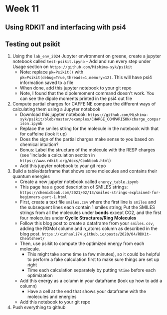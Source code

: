 # Week 11

## Using RDKIT and interfacing with psi4

## Testing out psikit

1. Using the `lab_env_2024` Jupyter environment on greene, create a jupyter notebook called `test-psikit.ipynb`
        - Add and run every step under Usage section on `https://github.com/Mishima-syk/psikit`
	- Note: replace `pk=Psikit()` with `pk=Psikit(debug=True,threads=1,memory=12)`. This will have psi4 information saved to a file
	- When done, add this jupyter notebook to your git repo
	- Note, I found that the dipolemoment command doesn't work. You can see the dipole moments printed in the psi4 out file
2. Compute partial charges for CAFFEINE compare the different ways of calculating them using a Jupyter notebook
	- Download this jupyter notebook: `https://github.com/Mishima-syk/psikit/blob/master/examples/CHARGE_COMPARISON/charge_comparison.ipynb`
	- Replace the smiles string for the molecule in the notebook with that for caffeine (look it up)
	- Does the sign of the partial charges make sense to you based on chemical intuition?
	- Bonus: Label the structure of the molecule with the RESP charges (see 'include a calculation section in `https://www.rdkit.org/docs/Cookbook.html`)
	- Add this jupyter notebook to your git repo
3. Build a table/dataframe that shows some molecules and contains their quantum energies
	- Create a new jupyter notebook called `energy_table.ipynb`
	- This page has a good description of SMILES strings: `https://chemicbook.com/2021/02/13/smiles-strings-explained-for-beginners-part-1.html`
	- First, create a text file `smiles.csv` where the first line is `smiles` and the subsequent lines each contain 1 smiles string; Put the SMILES strings from all the molecules under **bonds** except CO2, and the first four molecules under **Cyclic Structures/Ring Molecules**
	- Follow this blog post to create a dataframe from your `smiles.csv`, adding the ROMol column and n_atoms column as described in the blog post. `https://xinhaoli74.github.io/posts/2020/04/RDKit-Cheatsheet/`
	- Then, use psikit to compute the optimized energy from each molecule. 
		- This might take some time (a few minutes), so it could be helpful to perform a fake calculation first to make sure things are set up right
		- Time each calculation separately by putting `%time` before each optimization
	- Add this energy as a column in your dataframe (look up how to add a column)
        - Have a cell at the end that shows your dataframe with the molecules and energies
	- Add this notebook to your git repo
4. Push everything to github
